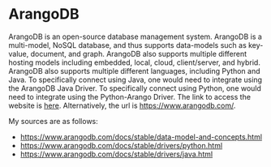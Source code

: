 # ArangoDB

ArangoDB is an open-source database management system. 
ArangoDB is a multi-model, NoSQL database, and thus supports data-models such as key-value, document, and graph.
ArangoDB also supports multiple different hosting models including embedded, local, cloud, client/server, and hybrid.
ArangoDB also supports multiple different languages, including Python and Java.
To specifically connect using Java, one would need to integrate using the ArangoDB Java Driver.
To specifically connect using Python, one would need to integrate using the Python-Arango Driver.
The link to access the website is [here](https://www.arangodb.com/). Alternatively, the url is https://www.arangodb.com/.

My sources are as follows:
- https://www.arangodb.com/docs/stable/data-model-and-concepts.html
- https://www.arangodb.com/docs/stable/drivers/python.html
- https://www.arangodb.com/docs/stable/drivers/java.html
